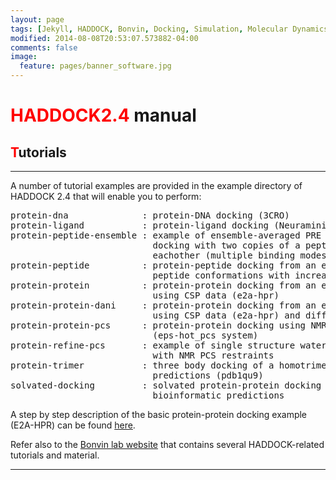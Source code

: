 ```yaml
---
layout: page
tags: [Jekyll, HADDOCK, Bonvin, Docking, Simulation, Molecular Dynamics, Structural Biology, Computational Biology, Modelling, Protein Structure]
modified: 2014-08-08T20:53:07.573882-04:00
comments: false
image:
  feature: pages/banner_software.jpg
---
```


# <font color="RED">HADDOCK2.4</font> manual

## <font color="RED">T</font>utorials

* * *

A number of tutorial examples are provided in the example directory of HADDOCK 2.4 that will enable you to perform:  

<pre>protein-dna              : protein-DNA docking (3CRO)
protein-ligand           : protein-ligand docking (Neuraminidase)
protein-peptide-ensemble : example of ensemble-averaged PRE restraints
                           docking with two copies of a peptide not seeing
                           eachother (multiple binding modes) (sumo-daxx-simc system)
protein-peptide          : protein-peptide docking from an ensemble of three
                           peptide conformations with increased flexibility
protein-protein          : protein-protein docking from an ensemble of NMR structure
                           using CSP data (e2a-hpr)
protein-protein-dani     : protein-protein docking from an ensemble of NMR structure
                           using CSP data (e2a-hpr) and diffusion anisotropy restraints
protein-protein-pcs      : protein-protein docking using NMR PCS restraints
                           (eps-hot_pcs system)
protein-refine-pcs       : example of single structure water refinement
                           with NMR PCS restraints
protein-trimer           : three body docking of a homotrimer using bioinformatic
                           predictions (pdb1qu9)
solvated-docking         : solvated protein-protein docking (barnase-barstar) using
                           bioinformatic predictions
</pre>

A step by step description of the basic protein-protein docking example (E2A-HPR) can be found [here](/education/HADDOCK24/HADDOCK24-local-tutorial).  

Refer also to the [Bonvin lab website](http://www.bonvinlab.org/education/HADDOCK24/) that contains several HADDOCK-related tutorials and material.

* * *
